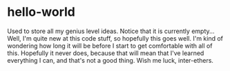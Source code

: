 # hello-world
Used to store all my genius level ideas.  Notice that it is currently empty...
Well, I'm quite new at this code stuff, so hopefully this goes well.
I'm kind of wondering how long it will be before I start to get comfortable with all of this.
Hopefully it never does, because that will mean that I've learned everything I can, and that's not a good thing.
Wish me luck, inter-ethers.
